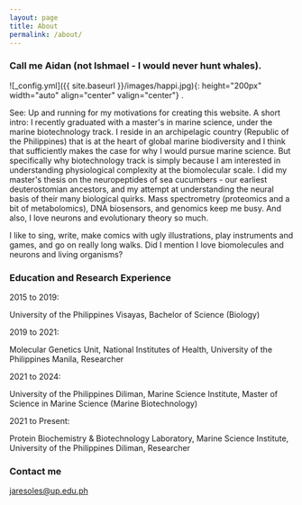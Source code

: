 ```yaml
---
layout: page
title: About
permalink: /about/
---
```

### Call me Aidan (not Ishmael - I would never hunt whales).

  ![_config.yml]({{ site.baseurl }}/images/happi.jpg){: height="200px" width="auto" align="center" valign="center"} .

<p align="justify">
 
See: Up and running for my motivations for creating this website. A short intro: I recently graduated with a master's in marine science, under the marine biotechnology track. I reside in an archipelagic country (Republic of the Philippines) that is at the heart of global marine biodiversity and I think that sufficiently makes the case for why I would pursue marine science. But specifically why biotechnology track is simply because I am interested in understanding physiological complexity at the biomolecular scale. I did my master's thesis on the neuropeptides of sea cucumbers - our earliest deuterostomian ancestors, and my attempt at understanding the neural basis of their many biological quirks. Mass spectrometry (proteomics and a bit of metabolomics), DNA biosensors, and genomics keep me busy. And also, I love neurons and evolutionary theory so much.

</p>

<p align="justify">
 
I like to sing, write, make comics with ugly illustrations, play instruments and games, and go on really long walks. Did I mention I love biomolecules and neurons and living organisms? 
 
</p>

### Education and Research Experience
  
<span class="bolded">2015 to 2019:</span>

<p align="justify">

University of the Philippines Visayas, Bachelor of Science (Biology)
  
<span class="bolded">2019 to 2021:</span>

<p align="justify">

Molecular Genetics Unit, National Institutes of Health, University of the Philippines Manila, Researcher


<span class="bolded">2021 to 2024:</span> 

<p align="justify">

University of the Philippines Diliman, Marine Science Institute, Master of Science in Marine Science (Marine Biotechnology)
   
<span class="bolded">2021 to Present:</span> 

<p align="justify">

Protein Biochemistry & Biotechnology Laboratory, Marine Science Institute, University of the Philippines Diliman, Researcher
 
### Contact me

[jaresoles@up.edu.ph](mailto:jaresoles@up.edu.ph)
